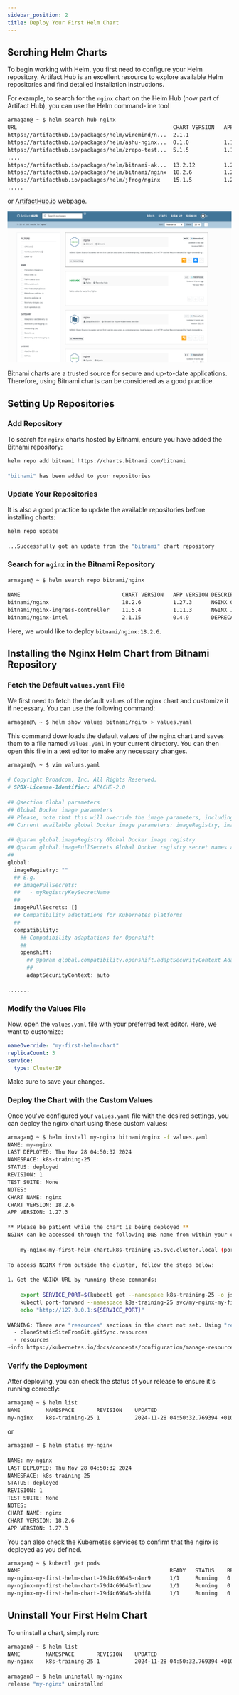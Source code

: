```yaml
---
sidebar_position: 2
title: Deploy Your First Helm Chart
---
```


## Serching Helm Charts

To begin working with Helm, you first need to configure your Helm repository. Artifact Hub is an excellent resource to explore available Helm repositories and find detailed installation instructions.

For example, to search for the `nginx` chart on the Helm Hub (now part of Artifact Hub), you can use the Helm command-line tool

```bash
armagan@ ~ $ helm search hub nginx
URL                                               	CHART VERSION	APP VERSION                            	DESCRIPTION
https://artifacthub.io/packages/helm/wiremind/n...	2.1.1        	                                       	An NGINX HTTP server
https://artifacthub.io/packages/helm/ashu-nginx...	0.1.0        	1.16.0                                 	A Helm chart for Kubernetes
https://artifacthub.io/packages/helm/zrepo-test...	5.1.5        	1.16.1                                 	Chart for the nginx server
....
https://artifacthub.io/packages/helm/bitnami-ak...	13.2.12      	1.23.2                                 	NGINX Open Source is a web 
https://artifacthub.io/packages/helm/bitnami/nginx	18.2.6       	1.27.3                                 	NGINX Open Source is a web server that can be a...
https://artifacthub.io/packages/helm/jfrog/nginx  	15.1.5       	1.25.2                                 	NGINX Open Source is a web server that can be a...
.....
```
or [ArtifactHub.io](https://artifacthub.io/) webpage.

![alt-text](img/artifacthub.png)

Bitnami charts are a trusted source for secure and up-to-date applications. Therefore, using Bitnami charts can be considered as a good practice.

## Setting Up Repositories

### Add Repository
To search for `nginx` charts hosted by Bitnami, ensure you have added the Bitnami repository: 

```bash
helm repo add bitnami https://charts.bitnami.com/bitnami

"bitnami" has been added to your repositories
```
### Update Your Repositories
It is also a good practice to update the available repositories before installing charts:

```bash
helm repo update

...Successfully got an update from the "bitnami" chart repository
```
### Search for `nginx` in the Bitnami Repository

```bash
armagan@ ~ $ helm search repo bitnami/nginx

NAME                            	CHART VERSION	APP VERSION	DESCRIPTION
bitnami/nginx                   	18.2.6       	1.27.3     	NGINX Open Source is a web server that can be a...
bitnami/nginx-ingress-controller	11.5.4       	1.11.3     	NGINX Ingress Controller is an Ingress controll...
bitnami/nginx-intel             	2.1.15       	0.4.9      	DEPRECATED NGINX Open Source for Intel is a lig...
```

Here, we would like to deploy `bitnami/nginx:18.2.6`.

## Installing the Nginx Helm Chart from Bitnami Repository

### Fetch the Default `values.yaml` File

We first need to fetch the default values of the nginx chart and customize it if necessary. You can use the following command:

```bash
armagan@\ ~ $ helm show values bitnami/nginx > values.yaml
```
This command downloads the default values of the nginx chart and saves them to a file named `values.yaml` in your current directory. You can then open this file in a text editor to make any necessary changes.

```bash
armagan@\ ~ $ vim values.yaml

# Copyright Broadcom, Inc. All Rights Reserved.
# SPDX-License-Identifier: APACHE-2.0

## @section Global parameters
## Global Docker image parameters
## Please, note that this will override the image parameters, including dependencies, configured to use the global value
## Current available global Docker image parameters: imageRegistry, imagePullSecrets and storageClass

## @param global.imageRegistry Global Docker image registry
## @param global.imagePullSecrets Global Docker registry secret names as an array
##
global:
  imageRegistry: ""
  ## E.g.
  ## imagePullSecrets:
  ##   - myRegistryKeySecretName
  ##
  imagePullSecrets: []
  ## Compatibility adaptations for Kubernetes platforms
  ##
  compatibility:
    ## Compatibility adaptations for Openshift
    ##
    openshift:
      ## @param global.compatibility.openshift.adaptSecurityContext Adapt the securityContext sections of the deployment to make them compatible with Openshift restricted-v2 SCC: remove runAsUser, runAsGroup and fsGroup and let the platform use their allowed default IDs. Possible values: auto (apply if the detected running cluster is Openshift), force (perform the adaptation always), disabled (do not perform adaptation)
      ##
      adaptSecurityContext: auto

.......
```

### Modify the Values File

Now, open the `values.yaml` file with your preferred text editor. Here, we want to customize:

``` yaml
nameOverride: "my-first-helm-chart"
replicaCount: 3
service:
  type: ClusterIP
```
Make sure to save your changes.

### Deploy the Chart with the Custom Values

Once you've configured your `values.yaml` file with the desired settings, you can deploy the nginx chart using these custom values:

```bash
armagan@ ~ $ helm install my-nginx bitnami/nginx -f values.yaml
NAME: my-nginx
LAST DEPLOYED: Thu Nov 28 04:50:32 2024
NAMESPACE: k8s-training-25
STATUS: deployed
REVISION: 1
TEST SUITE: None
NOTES:
CHART NAME: nginx
CHART VERSION: 18.2.6
APP VERSION: 1.27.3

** Please be patient while the chart is being deployed **
NGINX can be accessed through the following DNS name from within your cluster:

    my-nginx-my-first-helm-chart.k8s-training-25.svc.cluster.local (port 80)

To access NGINX from outside the cluster, follow the steps below:

1. Get the NGINX URL by running these commands:

    export SERVICE_PORT=$(kubectl get --namespace k8s-training-25 -o jsonpath="{.spec.ports[0].port}" services my-nginx-my-first-helm-chart)
    kubectl port-forward --namespace k8s-training-25 svc/my-nginx-my-first-helm-chart ${SERVICE_PORT}:${SERVICE_PORT} &
    echo "http://127.0.0.1:${SERVICE_PORT}"

WARNING: There are "resources" sections in the chart not set. Using "resourcesPreset" is not recommended for production. For production installations, please set the following values according to your workload needs:
  - cloneStaticSiteFromGit.gitSync.resources
  - resources
+info https://kubernetes.io/docs/concepts/configuration/manage-resources-containers/
```
### Verify the Deployment
After deploying, you can check the status of your release to ensure it's running correctly:

```bash
armagan@ ~ $ helm list
NAME    	NAMESPACE      	REVISION	UPDATED                             	STATUS  	CHART       	APP VERSION
my-nginx	k8s-training-25	1       	2024-11-28 04:50:32.769394 +0100 CET	deployed	nginx-18.2.6	1.27.3
```
or

```bash
armagan@ ~ $ helm status my-nginx

NAME: my-nginx
LAST DEPLOYED: Thu Nov 28 04:50:32 2024
NAMESPACE: k8s-training-25
STATUS: deployed
REVISION: 1
TEST SUITE: None
NOTES:
CHART NAME: nginx
CHART VERSION: 18.2.6
APP VERSION: 1.27.3

```
You can also check the Kubernetes services to confirm that the nginx is deployed as you defined. 

```bash
armagan@ ~ $ kubectl get pods
NAME                                               READY   STATUS    RESTARTS   AGE
my-nginx-my-first-helm-chart-79d4c69646-n4mr9      1/1     Running   0          2m35s
my-nginx-my-first-helm-chart-79d4c69646-tlpww      1/1     Running   0          2m35s
my-nginx-my-first-helm-chart-79d4c69646-xhdf8      1/1     Running   0          2m35s
```

## Uninstall Your First Helm Chart

To uninstall a chart, simply run:

```bash
armagan@ ~ $ helm list
NAME    	NAMESPACE      	REVISION	UPDATED                             	STATUS  	CHART       	APP VERSION
my-nginx	k8s-training-25	1       	2024-11-28 04:50:32.769394 +0100 CET	deployed	nginx-18.2.6	1.27.3

armagan@ ~ $ helm uninstall my-nginx
release "my-nginx" uninstalled
```